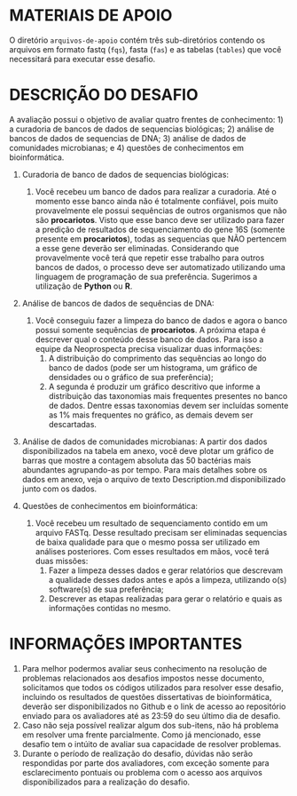 
# MATERIAIS DE APOIO

O diretório `arquivos-de-apoio` contém três sub-diretórios contendo os arquivos em formato fastq (`fqs`), fasta (`fas`) e as tabelas (`tables`) que você necessitará para executar esse desafio.


# DESCRIÇÃO DO DESAFIO

A avaliação possui o objetivo de avaliar quatro frentes de conhecimento: 1) a curadoria de bancos de dados de sequencias biológicas; 2) análise de bancos de dados de sequencias de DNA; 3) análise de dados de comunidades microbianas; e 4) questões de conhecimentos em bioinformática.

1. Curadoria de banco de dados de sequencias biológicas:
	1. Você recebeu um banco de dados para realizar a curadoria. Até o momento esse banco ainda não é totalmente confiável, pois muito provavelmente ele possui sequências de outros organismos que não são **procariotos**. Visto que esse banco deve ser utilizado para fazer a predição de resultados de sequenciamento do gene 16S (somente presente em **procariotos**), todas as sequencias que NÃO pertencem a esse gene deverão ser eliminadas. Considerando que provavelmente você terá que repetir esse trabalho para outros bancos de dados, o processo deve ser automatizado utilizando uma linguagem de programação de sua preferência. Sugerimos a utilização de **Python** ou **R**.

2. Análise de bancos de dados de sequências de DNA:
	1. Você conseguiu fazer a limpeza do banco de dados e agora o banco possui somente sequências de **procariotos**. A próxima etapa é descrever qual o conteúdo desse banco de dados. Para isso a equipe da Neoprospecta precisa visualizar duas informações:
		1. A distribuição do comprimento das sequẽncias ao longo do banco de dados (pode ser um histograma, um gráfico de densidades ou o gráfico de sua preferência);
		2. A segunda é produzir um gráfico descritivo que informe a distribuição das taxonomias mais frequentes presentes no banco de dados. Dentre essas taxonomias devem ser incluídas somente as 1% mais frequentes no gráfico, as demais devem ser descartadas.

3. Análise de dados de comunidades microbianas:
	A partir dos dados disponibilizados na tabela em anexo, você deve plotar um gráfico de barras que mostre a contagem absoluta das 50 bactérias mais abundantes agrupando-as por tempo. Para mais detalhes sobre os dados em anexo, veja o arquivo de texto Description.md disponibilizado junto com os dados.

4. Questões de conhecimentos em bioinformática:
	1. Você recebeu um resultado de sequenciamento contido em um arquivo FASTq. Desse resultado precisam ser eliminadas sequencias de baixa qualidade para que o mesmo possa ser utilizado em análises posteriores. Com esses resultados em mãos, você terá duas missões:
		1. Fazer a limpeza desses dados e gerar relatórios que descrevam a qualidade desses dados antes e após a limpeza, utilizando o(s) software(s) de sua preferência;
		2. Descrever as etapas realizadas para gerar o relatório e quais as informações contidas no mesmo.


# INFORMAÇÕES IMPORTANTES

1. Para melhor podermos avaliar seus conhecimento na resolução de problemas relacionados aos desafios impostos nesse documento, solicitamos que todos os códigos utilizados para resolver esse desafio, incluindo os resultados de questões dissertativas de bioinformática, deverão ser disponibilizados no Github e o link de acesso ao repositório enviado para os avaliadores até as 23:59 do seu último dia de desafio.
2. Caso não seja possível realizar algum dos sub-itens, não há problema em resolver uma frente parcialmente. Como já mencionado, esse desafio tem o intúito de avaliar sua capacidade de resolver problemas.
3. Durante o período de realização do desafio, dúvidas não serão respondidas por parte dos avaliadores, com exceção somente para esclarecimento pontuais ou problema com o acesso aos arquivos disponibilizados para a realização do desafio.
